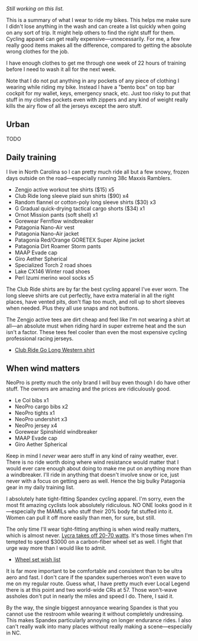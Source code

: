 _Still working on this list._

This is a summary of what I wear to ride my bikes. This helps me make sure I didn't lose anything in the wash and can create a list quickly when going on any sort of trip. It might help others to find the right stuff for them. Cycling apparel can get really expensive—unnecessarily. For me, a few really good items makes all the difference, compared to getting the absolute wrong clothes for the job.

I have enough clothes to get me through one week of 22 hours of training before I need to wash it all for the next week.

Note that I do not put anything in any pockets of any piece of clothing I wearing while riding my bike. Instead I have a "bento box" on top bar cockpit for my wallet, keys, emergency snack, etc. Just too risky to put that stuff in my clothes pockets even with zippers and any kind of weight really kills the airy flow of all the jerseys except the aero stuff.

## Urban

TODO
## Daily training

I live in North Carolina so I can pretty much ride all but a few snowy, frozen days outside on the road—especially running 38c Maxxis Ramblers.

- Zengjo active workout tee shirts ($15) x5
- Club Ride long sleeve plaid sun shirts ($90) x4
- Random flannel or cotton-poly long sleeve shirts ($30) x3
- G Gradual quick-drying tactical cargo shorts ($34) x1
- Ornot Mission pants (soft shell) x1
- Gorewear Fernflow windbreaker
- Patagonia Nano-Air vest
- Patagonia Nano-Air jacket
- Patagonia Red/Orange GORETEX Super Alpine jacket
- Patagonia Dirt Roamer Storm pants
- MAAP Evade cap
- Giro Aether Spherical
- Specialized Torch 2 road shoes
- Lake CX146 Winter road shoes
- Perl Izumi merino wool socks x5

The Club Ride shirts are by far the best cycling apparel I've ever worn. The long sleeve shirts are cut perfectly, have extra material in all the right places, have vented pits, don't flap too much, and roll up to short sleeves when needed. Plus they all use snaps and not buttons.

The Zengjo active tees are dirt cheap and feel like I'm not wearing a shirt at all—an absolute must when riding hard in super extreme heat and the sun isn't a factor. These tees feel cooler than even the most expensive cycling professional racing jerseys.

- [Club Ride Go Long Western shirt](Club%20Ride%20Go%20Long%20Western%20shirt.md)
## When wind matters

NeoPro is pretty much the only brand I will buy even though I do have other stuff. The owners are amazing and the prices are ridiculously good.
 
- Le Col bibs x1
- NeoPro cargo bibs x2
- NeoPro tights x1
- NeoPro undershirt x3
- NeoPro jersey x4
- Gorewear Spinshield windbreaker
- MAAP Evade cap
- Giro Aether Spherical

Keep in mind I _never_ wear aero stuff in any kind of rainy weather, ever. There is no ride worth doing where wind resistance would matter that I would ever care enough about doing to make me put on anything more than a windbreaker. I'll ride in anything that doesn't involve snow or ice, just never with a focus on getting aero as well. Hence the big bulky Patagonia gear in my daily training list.

I absolutely hate tight-fitting Spandex cycling apparel. I'm sorry, even the most fit amazing cyclists look absolutely ridiculous. NO ONE looks good in it—especially the MAMILs who stuff their 20% body fat stuffed into it. Women can pull it off more easily than men, for sure, but still.

The only time I'll wear tight-fitting anything is when wind really matters, which is almost never. [Lycra takes off 20-70 watts](Lycra%20takes%20off%2020-70%20watts.md). It's those times when I'm tempted to spend $3000 on a carbon-fiber wheel set as well. I fight that urge way more than I would like to admit.

- [Wheel set wish list](Wheel%20set%20wish%20list.md)

It is far more important to be comfortable and consistent than to be ultra aero and fast. I don't care if the spandex superheroes won't even wave to me on my regular route. Guess what, I have pretty much ever Local Legend there is at this point and two world-wide CRs at 57. Those won't-wave assholes don't put in nearly the miles and speed I do. There, I said it.

By the way, the single biggest annoyance wearing Spandex is that you cannot use the restroom while wearing it without completely undressing. This makes Spandex particularly annoying on longer endurance rides. I also can't really walk into many places without really making a scene—especially in NC.